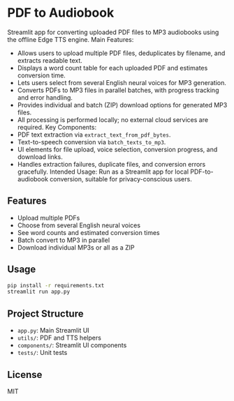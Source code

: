 # PDF to Audiobook

Streamlit app for converting uploaded PDF files to MP3 audiobooks using the offline Edge TTS engine.
Main Features:

-   Allows users to upload multiple PDF files, deduplicates by filename, and extracts readable text.
-   Displays a word count table for each uploaded PDF and estimates conversion time.
-   Lets users select from several English neural voices for MP3 generation.
-   Converts PDFs to MP3 files in parallel batches, with progress tracking and error handling.
-   Provides individual and batch (ZIP) download options for generated MP3 files.
-   All processing is performed locally; no external cloud services are required.
    Key Components:
-   PDF text extraction via `extract_text_from_pdf_bytes`.
-   Text-to-speech conversion via `batch_texts_to_mp3`.
-   UI elements for file upload, voice selection, conversion progress, and download links.
-   Handles extraction failures, duplicate files, and conversion errors gracefully.
    Intended Usage:
    Run as a Streamlit app for local PDF-to-audiobook conversion, suitable for privacy-conscious users.

## Features

-   Upload multiple PDFs
-   Choose from several English neural voices
-   See word counts and estimated conversion times
-   Batch convert to MP3 in parallel
-   Download individual MP3s or all as a ZIP

## Usage

```sh
pip install -r requirements.txt
streamlit run app.py
```

## Project Structure

-   `app.py`: Main Streamlit UI
-   `utils/`: PDF and TTS helpers
-   `components/`: Streamlit UI components
-   `tests/`: Unit tests

## License

MIT
